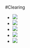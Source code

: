 #Clearing

<div>
    <ul class="clearing-thumbs" data-clearing>
        <li>
            <a class="th" href="../project-assets/img/demos/demo1.jpg">
                <img data-caption="Nulla vitae elit libero, a pharetra augue. Cras mattis consectetur purus sit amet fermentum." src="../project-assets/img/demos/demo1-th.jpg">
            </a>
        </li>
        <li>
            <a class="th" href="../project-assets/img/demos/demo2.jpg">
                <img src="../project-assets/img/demos/demo2-th.jpg">
            </a>
        </li>
        <li>
            <a class="th" href="../project-assets/img/demos/demo3.jpg">
                <img data-caption="Duis mollis, est non commodo luctus, nisi erat porttitor ligula, eget lacinia odio sem nec elit. Cras mattis consectetur purus sit amet fermentum. Fusce dapibus, tellus ac cursus commodo, tortor mauris condimentum nibh, ut fermentum massa justo sit amet risus." src="../project-assets/img/demos/demo3-th.jpg">
            </a>
        </li>
        <li>
            <a class="th" href="../project-assets/img/demos/demo4.jpg">
                <img src="../project-assets/img/demos/demo4-th.jpg">
            </a>
        </li>
        <li>
            <a class="th" href="../project-assets/img/demos/demo5.jpg">
                <img data-caption="Integer posuere erat a ante venenatis dapibus posuere velit aliquet." src="../project-assets/img/demos/demo5-th.jpg">
            </a>
        </li>
    </ul>
</div>